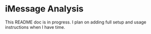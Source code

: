 # iMessage Analysis

This README doc is in progress. I plan on adding full setup and usage instructions when I have time.
